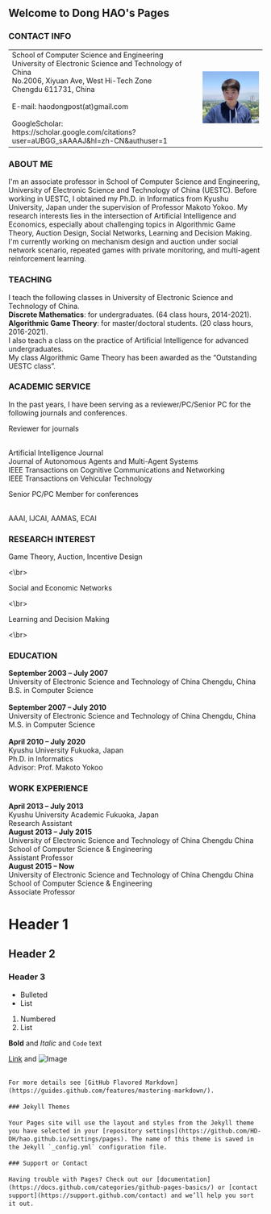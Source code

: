 ## Welcome to Dong HAO's Pages


### CONTACT INFO                                               
<table frame=void>
  <tr frame=void>
    <td width="75%">
        School of Computer Science and Engineering</br> 
        University of Electronic Science and Technology of China</br>
        No.2006, Xiyuan Ave, West Hi-Tech Zone</br>
        Chengdu 611731, China</br>
        </br>
        E-mail: haodongpost(at)gmail.com</br>
        </br>
        GoogleScholar: </br>
        https://scholar.google.com/citations?user=aUBGG_sAAAAJ&hl=zh-CN&authuser=1 </br>
    </td>
    <td width="25%">
      <img src="/citations.jpeg" width="100%">  
    </td>
  </tr>
</table>

### ABOUT ME
I'm an associate professor in School of Computer Science and Engineering, University of Electronic Science and Technology of China (UESTC). Before working in UESTC, I obtained my Ph.D. in Informatics from Kyushu University, Japan under the supervision of Professor Makoto Yokoo. My research interests lies in the intersection of Artificial Intelligence and Economics, especially about challenging topics in Algorithmic Game Theory, Auction Design, Social Networks, Learning and Decision Making. I'm currently working on mechanism design and auction under social network scenario, repeated games with private monitoring, and multi-agent reinforcement learning.

### TEACHING
I teach the following classes in University of Electronic Science and Technology of China.</br>
<b>Discrete Mathematics</b>: for undergraduates. (64 class hours, 2014-2021).</br>
<b>Algorithmic Game Theory</b>: for master/doctoral students. (20 class hours, 2016-2021). </br>
I also teach a class on the practice of Artificial Intelligence for advanced undergraduates.</br>
My class Algorithmic Game Theory has been awarded as the “Outstanding UESTC class”. 

### ACADEMIC SERVICE
In the past years, I have been serving as a reviewer/PC/Senior PC for the following journals and conferences.</br>
<p>Reviewer for journals</p></br>
Artificial Intelligence Journal</br>
Journal of Autonomous Agents and Multi-Agent Systems</br>
IEEE Transactions on Cognitive Communications and Networking</br>
IEEE Transactions on Vehicular Technology</br>
<p>Senior PC/PC Member for conferences</p></br>
AAAI, IJCAI, AAMAS, ECAI</br>


### RESEARCH INTEREST 
<p>Game Theory, Auction, Incentive Design </p><\br>
<p>Social and Economic Networks</p><\br>
<p>Learning and Decision Making</p><\br>


### EDUCATION
<b>September 2003 – July 2007</b>	</br> 
University of Electronic Science and Technology of China           	 Chengdu, China</br> 
B.S. in Computer Science  </br>                     
<b>September 2007 – July 2010	</b></br> 
University of Electronic Science and Technology of China             Chengdu, China</br> 
M.S. in Computer Science         </br>                  
<b>April 2010 – July 2020	</b></br> 
Kyushu University                                                    Fukuoka, Japan</br> 
Ph.D. in Informatics</br> 
Advisor: Prof. Makoto Yokoo  </br> 

### WORK EXPERIENCE 
<b>April 2013 – July 2013</b>		</br> 
Kyushu University Academic                                           Fukuoka, Japan </br> 
Research Assistant</br> 
<b>August 2013 – July 2015</b></br> 
University of Electronic Science and Technology of China             Chengdu China </br> 
School of Computer Science & Engineering</br> 
Assistant Professor </br> 
<b>August 2015 – Now</b></br> 
University of Electronic Science and Technology of China              Chengdu China</br> 
School of Computer Science & Engineering</br> 
Associate Professor</br> 




# Header 1
## Header 2
### Header 3

- Bulleted
- List

1. Numbered
2. List

**Bold** and _Italic_ and `Code` text

[Link](url) and ![Image](src)
```

For more details see [GitHub Flavored Markdown](https://guides.github.com/features/mastering-markdown/).

### Jekyll Themes

Your Pages site will use the layout and styles from the Jekyll theme you have selected in your [repository settings](https://github.com/HD-DH/hao.github.io/settings/pages). The name of this theme is saved in the Jekyll `_config.yml` configuration file.

### Support or Contact

Having trouble with Pages? Check out our [documentation](https://docs.github.com/categories/github-pages-basics/) or [contact support](https://support.github.com/contact) and we’ll help you sort it out.
